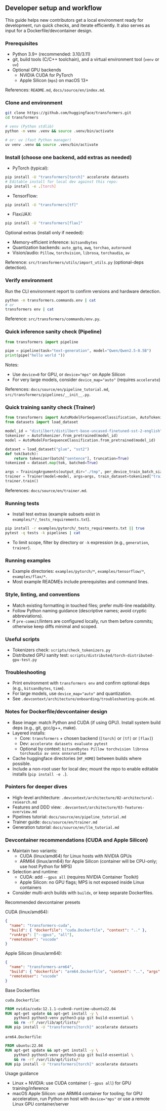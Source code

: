## Developer setup and workflow

This guide helps new contributors get a local environment ready for development, run quick checks, and iterate efficiently. It also serves as input for a Dockerfile/devcontainer design.

### Prerequisites
- Python 3.9+ (recommended: 3.10/3.11)
- git, build tools (C/C++ toolchain), and a virtual environment tool (`venv` or `uv`)
- Optional GPU backends
  - NVIDIA CUDA for PyTorch
  - Apple Silicon (`mps`) on macOS 13+

References: `README.md`, `docs/source/en/index.md`.

### Clone and environment
```bash
git clone https://github.com/huggingface/transformers.git
cd transformers

# venv (Python stdlib)
python -m venv .venv && source .venv/bin/activate

# or: uv (fast Python manager)
uv venv .venv && source .venv/bin/activate
```

### Install (choose one backend, add extras as needed)
- PyTorch (typical):
```bash
pip install -U "transformers[torch]" accelerate datasets
# Editable install for local dev against this repo:
pip install -e .[torch]
```

- TensorFlow:
```bash
pip install -U "transformers[tf]"
```

- Flax/JAX:
```bash
pip install -U "transformers[flax]"
```

Optional extras (install only if needed):
- Memory-efficient inference: `bitsandbytes`
- Quantization backends: `auto_gptq`, `awq`, `torchao`, `autoround`
- Vision/audio: `Pillow`, `torchvision`, `librosa`, `torchaudio`, `av`

Reference: `src/transformers/utils/import_utils.py` (optional-deps detection).

### Verify environment
Run the CLI environment report to confirm versions and hardware detection.
```bash
python -m transformers.commands.env | cat
# or
transformers env | cat
```
Reference: `src/transformers/commands/env.py`.

### Quick inference sanity check (Pipeline)
```python
from transformers import pipeline

pipe = pipeline(task="text-generation", model="Qwen/Qwen2.5-0.5B")
print(pipe("hello world "))
```
Notes:
- Use `device=0` for GPU, or `device="mps"` on Apple Silicon
- For very large models, consider `device_map="auto"` (requires `accelerate`)

References: `docs/source/en/pipeline_tutorial.md`, `src/transformers/pipelines/__init__.py`.

### Quick training sanity check (Trainer)
```python
from transformers import AutoModelForSequenceClassification, AutoTokenizer, Trainer, TrainingArguments
from datasets import load_dataset

model_id = "distilbert/distilbert-base-uncased-finetuned-sst-2-english"
tokenizer = AutoTokenizer.from_pretrained(model_id)
model = AutoModelForSequenceClassification.from_pretrained(model_id)

dataset = load_dataset("glue", "sst2")
def tok(batch):
    return tokenizer(batch["sentence"], truncation=True)
tokenized = dataset.map(tok, batched=True)

args = TrainingArguments(output_dir="./tmp", per_device_train_batch_size=8, per_device_eval_batch_size=8, num_train_epochs=1)
trainer = Trainer(model=model, args=args, train_dataset=tokenized["train"].select(range(256)), eval_dataset=tokenized["validation"].select(range(256)))
trainer.train()
```
References: `docs/source/en/trainer.md`.

### Running tests
- Install test extras (example subsets exist in `examples/*/_tests_requirements.txt`).
```bash
pip install -r examples/pytorch/_tests_requirements.txt || true
pytest -q tests -k pipelines | cat
```
- To limit scope, filter by directory or `-k` expression (e.g., `generation`, `trainer`).

### Running examples
- Example directories: `examples/pytorch/*`, `examples/tensorflow/*`, `examples/flax/*`.
- Most example READMEs include prerequisites and command lines.

### Style, linting, and conventions
- Match existing formatting in touched files; prefer multi-line readability.
- Follow Python naming guidance (descriptive names; avoid cryptic abbreviations).
- If `pre-commit`/linters are configured locally, run them before commits; otherwise keep diffs minimal and scoped.

### Useful scripts
- Tokenizers check: `scripts/check_tokenizers.py`
- Distributed GPU sanity test: `scripts/distributed/torch-distributed-gpu-test.py`

### Troubleshooting
- Print environment with `transformers env` and confirm optional deps (e.g., `bitsandbytes`, `timm`).
- For large models, use `device_map="auto"` and quantization.
- See `.devcontext/architecture/onboarding/troubleshooting-guide.md`.

### Notes for Dockerfile/devcontainer design
- Base image: match Python and CUDA (if using GPU). Install system build deps (e.g., git, gcc/g++, make). 
- Layered installs:
  - Core: `transformers` + chosen backend (`[torch]` or `[tf]` or `[flax]`)
  - Dev: `accelerate datasets evaluate pytest`
  - Optional by context: `bitsandbytes Pillow torchvision librosa torchaudio av onnx onnxruntime`
- Cache huggingface directories (`HF_HOME`) between builds where possible.
- Include a non-root user for local dev; mount the repo to enable editable installs (`pip install -e .`).

### Pointers for deeper dives
- High-level architecture: `.devcontext/architecture/02-architectural-research.md`
- Features and DDD view: `.devcontext/architecture/03-features-overview.md`
- Pipelines tutorial: `docs/source/en/pipeline_tutorial.md`
- Trainer guide: `docs/source/en/trainer.md`
- Generation tutorial: `docs/source/en/llm_tutorial.md`


### Devcontainer recommendations (CUDA and Apple Silicon)
- Maintain two variants:
  - CUDA (linux/amd64) for Linux hosts with NVIDIA GPUs
  - ARM64 (linux/arm64) for Apple Silicon (container will be CPU-only; use host Python for MPS)
- Selection and runtime:
  - CUDA: add `--gpus all` (requires NVIDIA Container Toolkit)
  - Apple Silicon: no GPU flags; MPS is not exposed inside Linux containers
- Consider multi-arch builds with `buildx`, or keep separate Dockerfiles.

Recommended devcontainer presets

CUDA (linux/amd64):
```json
{
  "name": "transformers-cuda",
  "build": { "dockerfile": "cuda.Dockerfile", "context": ".." },
  "runArgs": ["--gpus", "all"],
  "remoteUser": "vscode"
}
```

Apple Silicon (linux/arm64):
```json
{
  "name": "transformers-arm64",
  "build": { "dockerfile": "arm64.Dockerfile", "context": "..", "args": { "TARGETPLATFORM": "linux/arm64" } },
  "remoteUser": "vscode"
}
```

Base Dockerfiles

`cuda.Dockerfile`:
```Dockerfile
FROM nvidia/cuda:12.1.1-cudnn8-runtime-ubuntu22.04
RUN apt-get update && apt-get install -y \
    python3 python3-venv python3-pip git build-essential \
    && rm -rf /var/lib/apt/lists/*
RUN pip install -U "transformers[torch]" accelerate datasets
```

`arm64.Dockerfile`:
```Dockerfile
FROM ubuntu:22.04
RUN apt-get update && apt-get install -y \
    python3 python3-venv python3-pip git build-essential \
    && rm -rf /var/lib/apt/lists/*
RUN pip install -U "transformers[torch]" accelerate datasets
```

Usage guidance
- Linux + NVIDIA: use CUDA container (`--gpus all`) for GPU training/inference
- macOS Apple Silicon: use ARM64 container for tooling; for GPU acceleration, run Python on host with `device="mps"` or use a remote Linux GPU container/server

